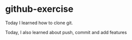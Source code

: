 # github-exercise

Today I learned how to clone git.

Today, I also learned about push, commit and add features

